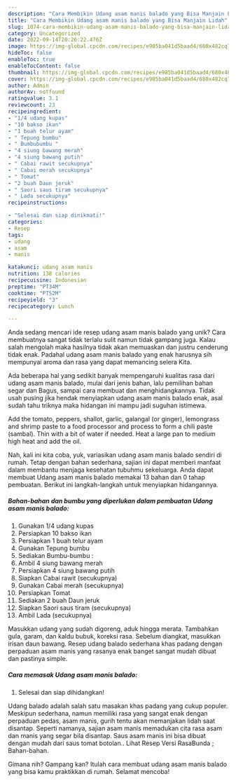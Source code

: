 ```yaml
---
description: "Cara Membikin Udang asam manis balado yang Bisa Manjain Lidah"
title: "Cara Membikin Udang asam manis balado yang Bisa Manjain Lidah"
slug: 1074-cara-membikin-udang-asam-manis-balado-yang-bisa-manjain-lidah
category: Uncategorized
date: 2022-09-14T20:26:22.476Z
image: https://img-global.cpcdn.com/recipes/e985ba041d5baad4/680x482cq70/udang-asam-manis-balado-foto-resep-utama.jpg
hideToc: false
enableToc: true
enableTocContent: false
thumbnail: https://img-global.cpcdn.com/recipes/e985ba041d5baad4/680x482cq70/udang-asam-manis-balado-foto-resep-utama.jpg
cover: https://img-global.cpcdn.com/recipes/e985ba041d5baad4/680x482cq70/udang-asam-manis-balado-foto-resep-utama.jpg
author: Admin
authorAv: notfound
ratingvalue: 3.1
reviewcount: 23
recipeingredient:
- "1/4 udang kupas"
- "10 bakso ikan"
- "1 buah telur ayam"
- " Tepung bumbu"
- " Bumbubumbu "
- "4 siung bawang merah"
- "4 siung bawang putih"
- " Cabai rawit secukupnya"
- " Cabai merah secukupnya"
- " Tomat"
- "2 buah Daun jeruk"
- " Saori saus tiram secukupnya"
- " Lada secukupnya"
recipeinstructions:

- "Selesai dan siap dinikmati!"
categories:
- Resep
tags:
- udang
- asam
- manis

katakunci: udang asam manis 
nutrition: 138 calories
recipecuisine: Indonesian
preptime: "PT34M"
cooktime: "PT52M"
recipeyield: "3"
recipecategory: Lunch

---
```





Anda sedang mencari ide resep udang asam manis balado yang unik? Cara membuatnya sangat tidak terlalu sulit namun tidak gampang juga. Kalau salah mengolah maka hasilnya tidak akan memuaskan dan justru cenderung tidak enak. Padahal udang asam manis balado yang enak harusnya sih mempunyai aroma dan rasa yang dapat memancing selera Kita.





Ada beberapa hal yang sedikit banyak mempengaruhi kualitas rasa dari udang asam manis balado, mulai dari jenis bahan, lalu pemilihan bahan segar dan Bagus, sampai cara membuat dan menghidangkannya. Tidak usah pusing jika hendak menyiapkan udang asam manis balado enak,      asal sudah tahu triknya maka hidangan ini mampu jadi suguhan istimewa.














Add the tomato, peppers, shallot, garlic, galangal (or ginger), lemongrass and shrimp paste to a food processor and process to form a chili paste (sambal). Thin with a bit of water if needed. Heat a large pan to medium high heat and add the oil.






Nah, kali ini kita coba, yuk, variasikan udang asam manis balado sendiri di rumah. Tetap dengan bahan sederhana, sajian ini dapat memberi manfaat dalam membantu menjaga kesehatan tubuhmu sekeluarga. Anda dapat membuat Udang asam manis balado memakai 13 bahan dan 0 tahap pembuatan. Berikut ini langkah-langkah untuk menyiapkan hidangannya.

<!--inarticleads1-->

##### Bahan-bahan dan bumbu yang diperlukan dalam pembuatan Udang asam manis balado:

1. Gunakan 1/4 udang kupas
1. Persiapkan 10 bakso ikan
1. Persiapkan 1 buah telur ayam
1. Gunakan  Tepung bumbu
1. Sediakan  Bumbu-bumbu :
1. Ambil 4 siung bawang merah
1. Persiapkan 4 siung bawang putih
1. Siapkan  Cabai rawit (secukupnya)
1. Gunakan  Cabai merah (secukupnya)
1. Persiapkan  Tomat
1. Sediakan 2 buah Daun jeruk
1. Siapkan  Saori saus tiram (secukupnya)
1. Ambil  Lada (secukupnya)


Masukkan udang yang sudah digoreng, aduk hingga merata. Tambahkan gula, garam, dan kaldu bubuk, koreksi rasa. Sebelum diangkat, masukkan irisan daun bawang. Resep udang balado sederhana khas padang dengan perpaduan asam manis yang rasanya enak banget sangat mudah dibuat dan pastinya simple. 

<!--inarticleads2-->

##### Cara memasak Udang asam manis balado:


1. Selesai dan siap dihidangkan!

Udang balado adalah salah satu masakan khas padang yang cukup populer. Meskipun sederhana, namun memiliki rasa yang sangat enak dengan perpaduan pedas, asam manis, gurih tentu akan memanjakan lidah saat disantap. Seperti namanya, sajian asam manis memadukan cita rasa asam dan manis yang segar bila disantap. Saus asam manis ini bisa dibuat dengan mudah dari saus tomat botolan.. Lihat Resep Versi RasaBunda ; Bahan-bahan. 

Gimana nih? Gampang kan? Itulah cara membuat udang asam manis balado yang bisa kamu praktikkan di rumah. Selamat mencoba!
